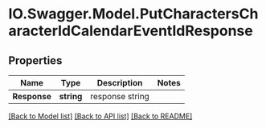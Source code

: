 # IO.Swagger.Model.PutCharactersCharacterIdCalendarEventIdResponse
## Properties

Name | Type | Description | Notes
------------ | ------------- | ------------- | -------------
**Response** | **string** | response string | 

[[Back to Model list]](../README.md#documentation-for-models) [[Back to API list]](../README.md#documentation-for-api-endpoints) [[Back to README]](../README.md)

